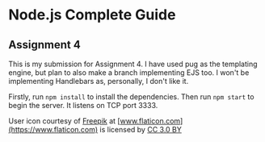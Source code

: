 # Node.js Complete Guide
## Assignment 4

This is my submission for Assignment 4. I have used pug as the templating engine, but plan to also make a branch implementing EJS too. I won't be implementing Handlebars as, personally, I don't like it.

Firstly, run `npm install` to install the dependencies. Then run `npm start` to begin the server. It listens on TCP port 3333.

User icon courtesy of [Freepik](https://www.flaticon.com/authors/freepik) at [www.flaticon.com](https://www.flaticon.com) is licensed by [CC 3.0 BY](http://creativecommons.org/licenses/by/3.0/)